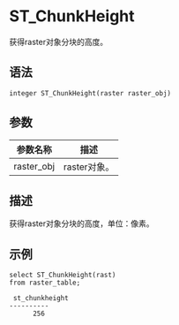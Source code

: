 # ST\_ChunkHeight

获得raster对象分块的高度。

## 语法

```
integer ST_ChunkHeight(raster raster_obj)
```

## 参数

|参数名称|描述|
|----|--|
|raster\_obj|raster对象。|

## 描述

获得raster对象分块的高度，单位：像素。

## 示例

```
select ST_ChunkHeight(rast)
from raster_table;

 st_chunkheight  
----------
      256 
```

